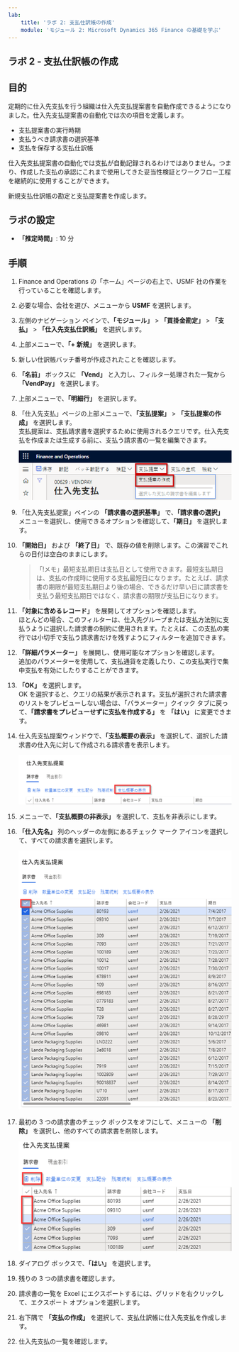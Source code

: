 ```yaml
---
lab:
    title: 'ラボ 2: 支払仕訳帳の作成'
    module: 'モジュール 2: Microsoft Dynamics 365 Finance の基礎を学ぶ'
---
```


## ラボ 2 - 支払仕訳帳の作成

## 目的

定期的に仕入先支払を行う組織は仕入先支払提案書を自動作成できるようになりました。仕入先支払提案書の自動化では次の項目を定義します。

- 支払提案書の実行時期
- 支払うべき請求書の選択基準
- 支払を保存する支払仕訳帳

仕入先支払提案書の自動化では支払が自動記録されるわけではありません。つまり、作成した支払の承認にこれまで使用してきた妥当性検証とワークフロー工程を継続的に使用することができます。

新規支払仕訳帳の勘定と支払提案書を作成します。

## ラボの設定

   - **「推定時間」**: 10 分

## 手順

1. Finance and Operations の「ホーム」ページの右上で、USMF 社の作業を行っていることを確認します。

1. 必要な場合、会社を選び、メニューから **USMF** を選択します。

1. 左側のナビゲーション ペインで、**「モジュール」** > **「買掛金勘定」** > **「支払」** > **「仕入先支払仕訳帳」** を選択します。

1. 上部メニューで、**「+ 新規」** を選択します。

1. 新しい仕訳帳バッチ番号が作成されたことを確認します。

1. **「名前」** ボックスに **「Vend」** と入力し、フィルター処理された一覧から **「VendPay」** を選択します。

1. 上部メニューで、**「明細行」** を選択します。

1. 「仕入先支払」ページの上部メニューで、**「支払提案」** > **「支払提案の作成」** を選択します。  
    支払提案は、支払請求書を選択するために使用されるクエリです。仕入先支払を作成または生成する前に、支払う請求書の一覧を編集できます。

    ![支払提案と支払提案の作成が強調表示された「仕入先支払」ページを表示したスクリーンショット](./media/lp2-m4-vendor-payment-proposal.png)

1. 「仕入先支払提案」ペインの **「請求書の選択基準」** で、**「請求書の選択」** メニューを選択し、使用できるオプションを確認して、**「期日」** を選択します。

1. **「開始日」** および **「終了日」** で、既存の値を削除します。この演習でこれらの日付は空白のままにします。

    >「!メモ」最短支払期日は支払日として使用できます。最短支払期日は、支払の作成時に使用する支払最短日になります。たとえば、請求書の期限が最短支払期日より後の場合、できるだけ早い日に請求書を支払う最短支払期日ではなく、請求書の期限が支払日になります。

1. **「対象に含めるレコード」** を展開してオプションを確認します。  
    ほとんどの場合、このフィルターは、仕入先グループまたは支払方法別に支払うように選択した請求書の制約に使用されます。たとえば、この支払の実行では小切手で支払う請求書だけを残すようにフィルターを追加できます。

1. **「詳細パラメーター」** を展開し、使用可能なオプションを確認します。  
    追加のパラメーターを使用して、支払通貨を定義したり、この支払実行で集中支払を有効にしたりすることができます。

1. **「OK」** を選択します。  
    OK を選択すると、クエリの結果が表示されます。支払が選択された請求書のリストをプレビューしない場合は、「パラメーター」クイック タブに戻って、**「請求書をプレビューせずに支払を作成する」** を **「はい」** に変更できます。

1. 仕入先支払提案ウィンドウで、**「支払概要の表示」** を選択して、選択した請求書の仕入先に対して作成される請求書を表示します。

    ![支払概要の表示メニューが強調表示された仕入先支払提案を表示したスクリーンショット](./media/lp2-m4-vendor-payment-proposal-complete-query.png)

1. メニューで、**「支払概要の非表示」** を選択して、支払を非表示にします。

1. **「仕入先名」** 列のヘッダーの左側にあるチェック マーク アイコンを選択して、すべての請求書を選択します。

    ![すべての請求書の選択を表示しているスクリーンショット](./media/lp2-m4-vendor-payment-proposal-select-all.png)

1. 最初の 3 つの請求書のチェック ボックスをオフにして、メニューの **「削除」** を選択し、他のすべての請求書を削除します。

    ![「仕入先支払提案書」ページに選択した品目と削除メニューのオプションが強調表示されているスクリーンショット](./media/lp2-m4-vendor-payment-proposal-remove-selected-invoices.png)

1. ダイアログ ボックスで、**「はい」** を選択します。

1. 残りの 3 つの請求書を確認します。

1. 請求書の一覧を Excel にエクスポートするには、グリッドを右クリックして、エクスポート オプションを選択します。

1. 右下隅で **「支払の作成」** を選択して、支払仕訳帳に仕入先支払を作成します。

1. 仕入先支払の一覧を確認します。
